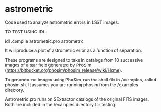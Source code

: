 # astrometric
Code used to analyze astrometric errors in LSST images.

TO TEST USING IDL:  

idl
.compile astrometric.pro
astrometric

It will produce a plot of astrometric error as a function of separation.

These programs are designed to take in catalogs from 10 successive images of a star field generated by PhoSim (https://bitbucket.org/phosim/phosim_release/wiki/Home).

To generate the images using PhoSim, run the shell file in /examples, called phosim.sh.  It assumes you are running phosim from the /examples directory.  

Astrometric.pro runs on SExtractor catalogs of the original FITS images.  Both are included in the /examples directory for testing.  


